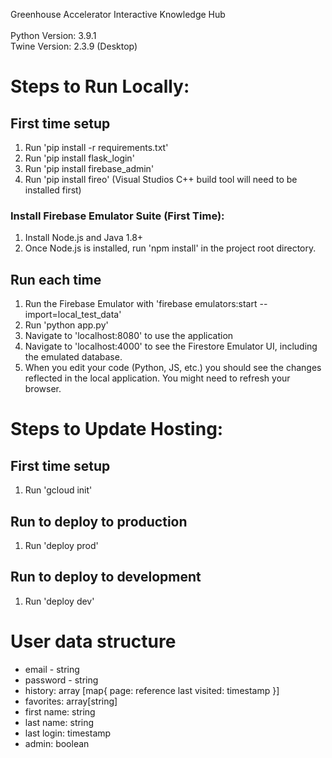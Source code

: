Greenhouse Accelerator Interactive Knowledge Hub<br>
<br>
Python Version: 3.9.1<br>
Twine Version: 2.3.9 (Desktop)


# Steps to Run Locally:
## First time setup
1. Run 'pip install -r requirements.txt'
2. Run 'pip install flask_login'
3. Run 'pip install firebase_admin'
4. Run 'pip install fireo' (Visual Studios C++ build tool will need to be installed first)

### Install Firebase Emulator Suite (First Time):
1. Install Node.js and Java 1.8+
2. Once Node.js is installed, run 'npm install' in the project root directory.

## Run each time
1. Run the Firebase Emulator with 'firebase emulators:start --import=local_test_data'
2. Run 'python app.py'
3. Navigate to 'localhost:8080' to use the application
4. Navigate to 'localhost:4000' to see the Firestore Emulator UI, including the emulated
database.
5. When you edit your code (Python, JS, etc.) you should see the changes reflected in
the local application. You might need to refresh your browser.


# Steps to Update Hosting:
## First time setup
1. Run 'gcloud init'

## Run to deploy to production
1. Run 'deploy prod'

## Run to deploy to development
1. Run 'deploy dev'

# User data structure
- email - string
- password - string
- history: array [map{
	page: reference
	last visited: timestamp
}]
- favorites: array[string]
- first name: string
- last name: string
- last login: timestamp
- admin: boolean